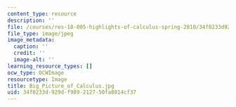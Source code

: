 ```yaml
---
content_type: resource
description: ''
file: /courses/res-18-005-highlights-of-calculus-spring-2010/34f0233d929df989212750fa8014cf37_Big_Picture_of_Calculus.jpg
file_type: image/jpeg
image_metadata:
  caption: ''
  credit: ''
  image-alt: ''
learning_resource_types: []
ocw_type: OCWImage
resourcetype: Image
title: Big_Picture_of_Calculus.jpg
uid: 34f0233d-929d-f989-2127-50fa8014cf37
---
```

